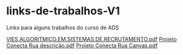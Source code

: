 # links-de-trabalhos-V1
Links para alguns trabalhos do curso de ADS

[VIES.ALGORITMICO.EM.SISTEMAS.DE.RECRUTAMENTO.pdf](https://github.com/user-attachments/files/22069392/VIES.ALGORITMICO.EM.SISTEMAS.DE.RECRUTAMENTO.pdf)
[Projeto Conecta Rua descrição.pdf](https://github.com/user-attachments/files/22198013/Projeto.Conecta.Rua.descricao.pdf)
[Projeto Conecta Rua Canvas.pdf](https://github.com/user-attachments/files/22198014/Projeto.Conecta.Rua.Canvas.pdf)
